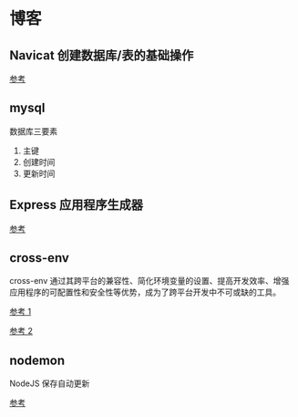 # 博客

## Navicat 创建数据库/表的基础操作

[参考](https://blog.csdn.net/m0_64090099/article/details/134918312)

## mysql

数据库三要素

1. 主键
2. 创建时间
3. 更新时间

## Express 应用程序生成器

[参考](https://www.expressjs.com.cn/starter/generator.html)

## cross-env

cross-env 通过其跨平台的兼容性、简化环境变量的设置、提高开发效率、增强应用程序的可配置性和安全性等优势，成为了跨平台开发中不可或缺的工具。

[参考 1](https://www.npmjs.com/package/cross-env)

[参考 2](https://blog.csdn.net/qq_44776454/article/details/134154279)

## nodemon

NodeJS 保存自动更新

[参考](https://www.npmjs.com/package/nodemon)
